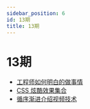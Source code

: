 ```yaml
---
sidebar_position: 6
id: 13期
title: 13期
---
```


# 13期

- [工程师如何明白的做事情](https://tw93.fun/2022-12-09/talk.html)
- [CSS 炫酷效果集合](https://hepengwei.cn/#/html/visualDesign)
- [循序渐进介绍视频技术](https://github.com/leandromoreira/digital_video_introduction/blob/master/README-cn.md)